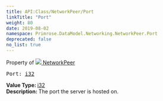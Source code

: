 ```yaml
---
title: API:Class/NetworkPeer/Port
linkTitle: "Port"
weight: 80
date: 2019-08-02
namespace: Primrose.DataModel.Networking.NetworkPeer.Port
deprecated: false
no_list: true
---
```

Property of <a href="/docs/api-reference/Class/NetworkPeer"><img src="/icons/silk/default.png"/>&nbsp;NetworkPeer</a>
<pre class="method-declaration">
Port: <a class="type" href="/docs/api-reference/System/Primitives#int32">i32</a></pre>
<b>Value Type: </b>
<a class="type" href="/docs/api-reference/System/Primitives#int32">i32</a>
<br/>
<b>Description: </b>
The port the server is hosted on.

